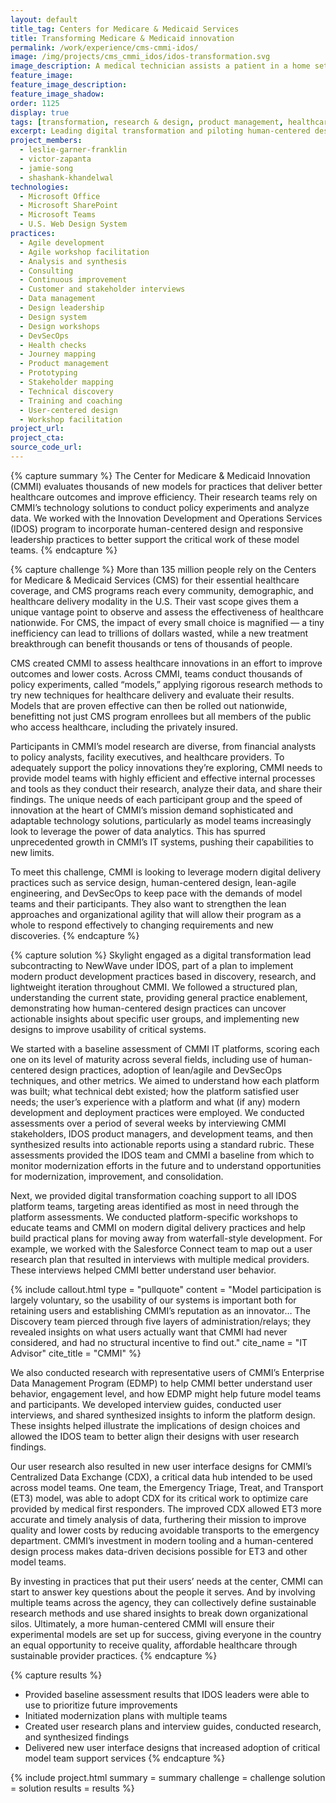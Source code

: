 ```yaml
---
layout: default
title_tag: Centers for Medicare & Medicaid Services
title: Transforming Medicare & Medicaid innovation
permalink: /work/experience/cms-cmmi-idos/
image: /img/projects/cms_cmmi_idos/idos-transformation.svg
image_description: A medical technician assists a patient in a home setting, while their device transmits data for analysis.
feature_image:
feature_image_description:
feature_image_shadow:
order: 1125
display: true
tags: [transformation, research & design, product management, healthcare, leslie garner franklin, victor zapanta, jamie song, shashank khandelwal]
excerpt: Leading digital transformation and piloting human-centered design with diverse teams that research healthcare policy improvements nationwide.
project_members:
  - leslie-garner-franklin
  - victor-zapanta
  - jamie-song
  - shashank-khandelwal
technologies:
  - Microsoft Office
  - Microsoft SharePoint
  - Microsoft Teams
  - U.S. Web Design System
practices:
  - Agile development
  - Agile workshop facilitation
  - Analysis and synthesis
  - Consulting
  - Continuous improvement
  - Customer and stakeholder interviews
  - Data management
  - Design leadership
  - Design system
  - Design workshops
  - DevSecOps
  - Health checks
  - Journey mapping
  - Product management
  - Prototyping
  - Stakeholder mapping
  - Technical discovery
  - Training and coaching
  - User-centered design
  - Workshop facilitation
project_url:
project_cta:
source_code_url:
---
```


{% capture summary %}
The Center for Medicare & Medicaid Innovation (CMMI) evaluates thousands of new models for practices that deliver better healthcare outcomes and improve efficiency. Their research teams rely on CMMI’s technology solutions to conduct policy experiments and analyze data. We worked with the Innovation Development and Operations Services (IDOS) program to incorporate human-centered design and responsive leadership practices to better support the critical work of these model teams.
{% endcapture %}

{% capture challenge %}
More than 135 million people rely on the Centers for Medicare & Medicaid Services (CMS) for their essential healthcare coverage, and CMS programs reach every community, demographic, and healthcare delivery modality in the U.S. Their vast scope gives them a unique vantage point to observe and assess the effectiveness of healthcare nationwide. For CMS, the impact of every small choice is magnified — a tiny inefficiency can lead to trillions of dollars wasted, while a new treatment breakthrough can benefit thousands or tens of thousands of people.

CMS created CMMI to assess healthcare innovations in an effort to improve outcomes and lower costs. Across CMMI, teams conduct thousands of policy experiments, called “models,” applying rigorous research methods to try new techniques for healthcare delivery and evaluate their results. Models that are proven effective can then be rolled out nationwide, benefitting not just CMS program enrollees but all members of the public who access healthcare, including the privately insured.

Participants in CMMI’s model research are diverse, from financial analysts to policy analysts, facility executives, and healthcare providers. To adequately support the policy innovations they’re exploring, CMMI needs to provide model teams with highly efficient and effective internal processes and tools as they conduct their research, analyze their data, and share their findings. The unique needs of each participant group and the speed of innovation at the heart of CMMI’s mission demand sophisticated and adaptable technology solutions, particularly as model teams increasingly look to leverage the power of data analytics. This has spurred unprecedented growth in CMMI’s IT systems, pushing their capabilities to new limits.

To meet this challenge, CMMI is looking to leverage modern digital delivery practices such as service design, human-centered design, lean-agile engineering, and DevSecOps to keep pace with the demands of model teams and their participants. They also want to strengthen the lean approaches and organizational agility that will allow their program as a whole to respond effectively to changing requirements and new discoveries.
{% endcapture %}

{% capture solution %}
Skylight engaged as a digital transformation lead subcontracting to NewWave under IDOS, part of a plan to implement modern product development practices based in discovery, research, and lightweight iteration throughout CMMI. We followed a structured plan, understanding the current state, providing general practice enablement, demonstrating how human-centered design practices can uncover actionable insights about specific user groups, and implementing new designs to improve usability of critical systems.

We started with a baseline assessment of CMMI IT platforms, scoring each one on its level of maturity across several fields, including use of human-centered design practices, adoption of lean/agile and DevSecOps techniques, and other metrics. We aimed to understand how each platform was built; what technical debt existed; how the platform satisfied user needs; the user’s experience with a platform and what (if any) modern development and deployment practices were employed. We conducted assessments over a period of several weeks by interviewing CMMI stakeholders, IDOS product managers, and development teams, and then synthesized results into actionable reports using a standard rubric. These assessments provided the IDOS team and CMMI a baseline from which to monitor modernization efforts in the future and to understand opportunities for modernization, improvement, and consolidation.

Next, we provided digital transformation coaching support to all IDOS platform teams, targeting areas identified as most in need through the platform assessments. We conducted platform-specific workshops to educate teams and CMMI on modern digital delivery practices and help build practical plans for moving away from waterfall-style development. For example, we worked with the Salesforce Connect team to map out a user research plan that resulted in interviews with multiple medical providers. These interviews helped CMMI better understand user behavior.

{% include callout.html type = "pullquote" content = "Model participation is largely voluntary, so the usability of our systems is important both for retaining users and establishing CMMI’s reputation as an innovator… The Discovery team pierced through five layers of administration/relays; they revealed insights on what users actually want that CMMI had never considered, and had no structural incentive to find out." cite_name = "IT Advisor" cite_title = "CMMI" %}

We also conducted research with representative users of CMMI’s Enterprise Data Management Program (EDMP) to help CMMI better understand user behavior, engagement level, and how EDMP might help future model teams and participants. We developed interview guides, conducted user interviews, and shared synthesized insights to inform the platform design. These insights helped illustrate the implications of design choices and allowed the IDOS team to better align their designs with user research findings.

Our user research also resulted in new user interface designs for CMMI’s Centralized Data Exchange (CDX), a critical data hub intended to be used across model teams. One team, the Emergency Triage, Treat, and Transport (ET3) model, was able to adopt CDX for its critical work to optimize care provided by medical first responders. The improved CDX allowed ET3 more accurate and timely analysis of data, furthering their mission to improve quality and lower costs by reducing avoidable transports to the emergency department. CMMI’s investment in modern tooling and a human-centered design process makes data-driven decisions possible for ET3 and other model teams.

By investing in practices that put their users’ needs at the center, CMMI can start to answer key questions about the people it serves. And by involving multiple teams across the agency, they can collectively define sustainable research methods and use shared insights to break down organizational silos. Ultimately, a more human-centered CMMI will ensure their experimental models are set up for success, giving everyone in the country an equal opportunity to receive quality, affordable healthcare through sustainable provider practices.
{% endcapture %}

{% capture results %}
- Provided baseline assessment results that IDOS leaders were able to use to prioritize future improvements
- Initiated modernization plans with multiple teams
- Created user research plans and interview guides, conducted research, and synthesized findings
- Delivered new user interface designs that increased adoption of critical model team support services
{% endcapture %}

{% include project.html
  summary = summary
  challenge = challenge
  solution = solution
  results = results
%}
